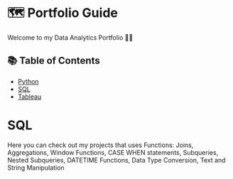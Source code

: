# 🗺 Portfolio Guide
Welcome to my Data Analytics Portfolio 🙌🏽

## 📚 Table of Contents
- [Python](#python)
- [SQL](#sql)
- [Tableau](#tableau)

# SQL
Here you can check out my projects that uses 
Functions: Joins, Aggregations, Window Functions, CASE WHEN statements, Subqueries, Nested Subqueries, DATETIME Functions, Data Type Conversion, Text and String Manipulation
